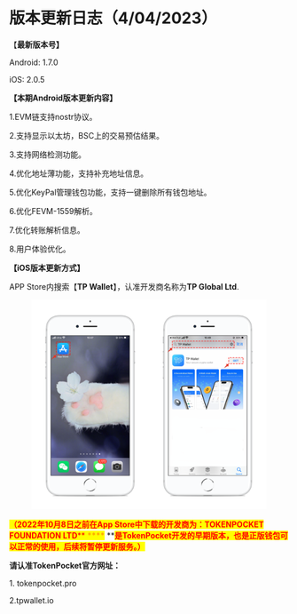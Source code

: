 # 版本更新日志（4/04/2023）

【**最新版本号】**

Android: 1.7.0

iOS: 2.0.5

**【本期Android版本更新内容】**

1.EVM链支持nostr协议。&#x20;

2.支持显示以太坊，BSC上的交易预估结果。

3.支持网络检测功能。

4.优化地址薄功能，支持补充地址信息。

5.优化KeyPal管理钱包功能，支持一键删除所有钱包地址。

6.优化FEVM-1559解析。

7.优化转账解析信息。

8.用户体验优化。

**【iOS版本更新方式】**&#x20;

APP Store内搜索【**TP Wallet**】，认准开发商名称为**TP Global Ltd**.&#x20;

<figure><img src="../../.gitbook/assets/image (29).png" alt=""><figcaption></figcaption></figure>

<mark style="color:red;">**（2022年10月8日之前在App Store中下载的开发商为：TOKENPOCKET FOUNDATION LTD**</mark><mark style="color:red;">** **</mark><mark style="color:red;"><mark style="color:orange;">****<mark style="color:orange;"></mark><mark style="color:red;">** **</mark><mark style="color:red;">**是TokenPocket开发的早期版本，也是正版钱包可以正常的使用，后续将暂停更新服务。）**</mark>

**请认准TokenPocket官方网址：**

1\. tokenpocket.pro&#x20;

2.tpwallet.io
